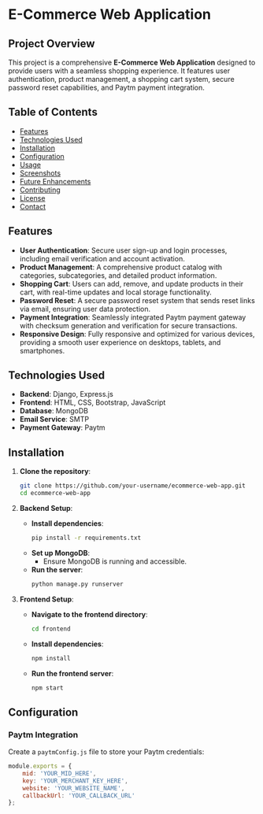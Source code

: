 # E-Commerce Web Application

## Project Overview
This project is a comprehensive **E-Commerce Web Application** designed to provide users with a seamless shopping experience. It features user authentication, product management, a shopping cart system, secure password reset capabilities, and Paytm payment integration.

## Table of Contents
- [Features](#features)
- [Technologies Used](#technologies-used)
- [Installation](#installation)
- [Configuration](#configuration)
- [Usage](#usage)
- [Screenshots](#screenshots)
- [Future Enhancements](#future-enhancements)
- [Contributing](#contributing)
- [License](#license)
- [Contact](#contact)

## Features
- **User Authentication**: Secure user sign-up and login processes, including email verification and account activation.
- **Product Management**: A comprehensive product catalog with categories, subcategories, and detailed product information.
- **Shopping Cart**: Users can add, remove, and update products in their cart, with real-time updates and local storage functionality.
- **Password Reset**: A secure password reset system that sends reset links via email, ensuring user data protection.
- **Payment Integration**: Seamlessly integrated Paytm payment gateway with checksum generation and verification for secure transactions.
- **Responsive Design**: Fully responsive and optimized for various devices, providing a smooth user experience on desktops, tablets, and smartphones.

## Technologies Used
- **Backend**: Django, Express.js
- **Frontend**: HTML, CSS, Bootstrap, JavaScript
- **Database**: MongoDB
- **Email Service**: SMTP
- **Payment Gateway**: Paytm

## Installation
1. **Clone the repository**:
    ```bash
    git clone https://github.com/your-username/ecommerce-web-app.git
    cd ecommerce-web-app
    ```

2. **Backend Setup**:
    - **Install dependencies**:
      ```bash
      pip install -r requirements.txt
      ```
    - **Set up MongoDB**:
      - Ensure MongoDB is running and accessible.
    - **Run the server**:
      ```bash
      python manage.py runserver
      ```

3. **Frontend Setup**:
    - **Navigate to the frontend directory**:
      ```bash
      cd frontend
      ```
    - **Install dependencies**:
      ```bash
      npm install
      ```
    - **Run the frontend server**:
      ```bash
      npm start
      ```

## Configuration
### Paytm Integration
Create a `paytmConfig.js` file to store your Paytm credentials:
```javascript
module.exports = {
    mid: 'YOUR_MID_HERE',
    key: 'YOUR_MERCHANT_KEY_HERE',
    website: 'YOUR_WEBSITE_NAME',
    callbackUrl: 'YOUR_CALLBACK_URL'
};
